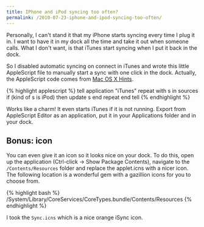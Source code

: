 ```yaml
---
title: IPhone and iPod syncing too often?
permalink: /2010-07-23-iphone-and-ipod-syncing-too-often/
---
```


Personally, I can't stand it that my iPhone starts syncing every time I plug it
in. I want to have it in my dock all the time and take it out when someone
calls. What I don't want, is that iTunes start syncing when I put it back in
the dock.

So I disabled automatic syncing on connect in iTunes and wrote this little
AppleScript file to manually start a sync with one click in the dock. Actually,
the AppleScript code comes from <a
href="http://www.macosxhints.com/article.php?story=20080423220708741">Mac OS X
Hints</a>.

{% highlight applescript %}
tell application "iTunes"
    repeat with s in sources
        if (kind of s is iPod) then update s
    end repeat
end tell
{% endhighlight %}

Works like a charm! It even starts iTunes if it is not running. Export from
AppleScript Editor as an application, put it in your Applications folder and in
your dock.

## Bonus: icon

You can even give it an icon so it looks nice on your dock. To do this, open up
the application (Ctrl-click -> Show Package Contents), navigate to the
`/Contents/Resources` folder and replace the applet.icns with a nicer icon. The
following location is a wonderful gem with a gazillion icons for you to choose
from.

{% highlight bash %}
/System/Library/CoreServices/CoreTypes.bundle/Contents/Resources
{% endhighlight %}

I took the `Sync.icns` which is a nice orange iSync icon.
